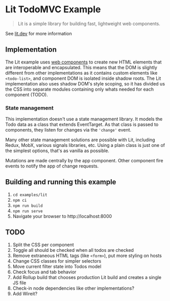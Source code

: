 # Lit TodoMVC Example

> Lit is a simple library for building fast, lightweight web components.

See [lit.dev](https://lit.dev) for more information

## Implementation

The Lit example uses [web components](https://developer.mozilla.org/en-US/docs/Web/API/Web_components) to create new HTML elements that are interoperable and encapsulated. This means that the DOM is slightly different from other implementations as it contains custom elements like `<todo-list>`, and component DOM is isolated inside shadow roots. The Lit implementation also uses shadow DOM's style scoping, so it has divided us the CSS into separate modules containing only whats needed for each component (TODO).

### State management

This implementation doesn't use a state management library. It models the Todo data as a class that extends EventTarget. As that class is passed to components, they listen for changes via the `'change'` event.

Many other state management solutions are possible with Lit, including Redux, MobX, various signals libraries, etc. Using a plain class is just one of the simplest options, that's as vanilla as possible.

Mutations are made centrally by the app component. Other component fire events to notify the app of change requests.

## Building and running this example

1. `cd examples/lit`
2. `npm ci`
3. `npm run build`
4. `npm run serve`
5. Navigate your browser to http://localhost:8000

## TODO

1.  Split the CSS per component
2.  Toggle all should be checked when all todos are checked
3.  Remove extraneous HTML tags (like `<form>`), put more styling on hosts
4.  Change CSS classes for simpler selectors
5.  Move current filter state into Todos model
6.  Check focus and tab behavior
7.  Add Rollup build that chooses production Lit build and creates a single JS file
8.  Check-in node dependencies like other implementations?
9.  Add Wireit?
